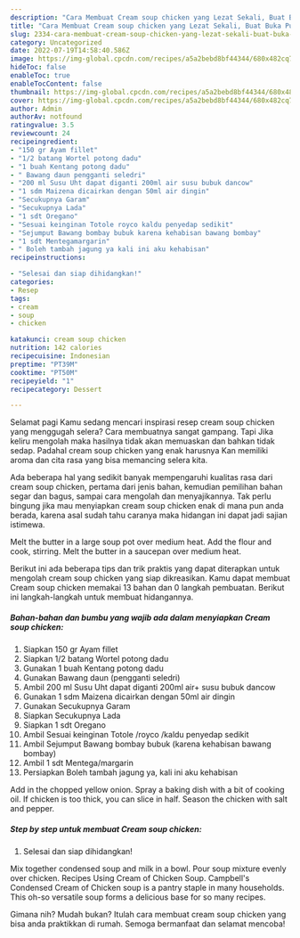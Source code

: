 ```yaml
---
description: "Cara Membuat Cream soup chicken yang Lezat Sekali, Buat Buka Puasa Enak Banget"
title: "Cara Membuat Cream soup chicken yang Lezat Sekali, Buat Buka Puasa Enak Banget"
slug: 2334-cara-membuat-cream-soup-chicken-yang-lezat-sekali-buat-buka-puasa-enak-banget
category: Uncategorized
date: 2022-07-19T14:58:40.586Z
image: https://img-global.cpcdn.com/recipes/a5a2bebd8bf44344/680x482cq70/cream-soup-chicken-foto-resep-utama.jpg
hideToc: false
enableToc: true
enableTocContent: false
thumbnail: https://img-global.cpcdn.com/recipes/a5a2bebd8bf44344/680x482cq70/cream-soup-chicken-foto-resep-utama.jpg
cover: https://img-global.cpcdn.com/recipes/a5a2bebd8bf44344/680x482cq70/cream-soup-chicken-foto-resep-utama.jpg
author: Admin
authorAv: notfound
ratingvalue: 3.5
reviewcount: 24
recipeingredient:
- "150 gr Ayam fillet"
- "1/2 batang Wortel potong dadu"
- "1 buah Kentang potong dadu"
- " Bawang daun pengganti seledri"
- "200 ml Susu Uht dapat diganti 200ml air susu bubuk dancow"
- "1 sdm Maizena dicairkan dengan 50ml air dingin"
- "Secukupnya Garam"
- "Secukupnya Lada"
- "1 sdt Oregano"
- "Sesuai keinginan Totole royco kaldu penyedap sedikit"
- "Sejumput Bawang bombay bubuk karena kehabisan bawang bombay"
- "1 sdt Mentegamargarin"
- " Boleh tambah jagung ya kali ini aku kehabisan"
recipeinstructions:

- "Selesai dan siap dihidangkan!"
categories:
- Resep
tags:
- cream
- soup
- chicken

katakunci: cream soup chicken 
nutrition: 142 calories
recipecuisine: Indonesian
preptime: "PT39M"
cooktime: "PT50M"
recipeyield: "1"
recipecategory: Dessert

---
```



Selamat pagi Kamu sedang mencari inspirasi resep cream soup chicken yang menggugah selera? Cara membuatnya sangat gampang. Tapi Jika keliru mengolah maka hasilnya tidak akan memuaskan dan bahkan tidak sedap. Padahal cream soup chicken yang enak harusnya Kan memiliki aroma dan cita rasa yang bisa memancing selera kita.


Ada beberapa hal yang sedikit banyak mempengaruhi kualitas rasa dari cream soup chicken, pertama dari jenis bahan, kemudian pemilihan bahan segar dan bagus, sampai cara mengolah dan menyajikannya. Tak perlu bingung jika mau menyiapkan cream soup chicken enak di mana pun anda berada, karena asal sudah tahu caranya maka hidangan ini dapat jadi sajian istimewa.

Melt the butter in a large soup pot over medium heat. Add the flour and cook, stirring. Melt the butter in a saucepan over medium heat.


Berikut ini ada beberapa tips dan trik praktis yang dapat diterapkan untuk mengolah cream soup chicken yang siap dikreasikan. Kamu dapat membuat Cream soup chicken memakai 13 bahan dan 0 langkah pembuatan. Berikut ini langkah-langkah untuk membuat hidangannya.

<!--inarticleads1-->

##### Bahan-bahan dan bumbu yang wajib ada dalam menyiapkan Cream soup chicken:

1. Siapkan 150 gr Ayam fillet
1. Siapkan 1/2 batang Wortel potong dadu
1. Gunakan 1 buah Kentang potong dadu
1. Gunakan  Bawang daun (pengganti seledri)
1. Ambil 200 ml Susu Uht dapat diganti 200ml air+ susu bubuk dancow
1. Gunakan 1 sdm Maizena dicairkan dengan 50ml air dingin
1. Gunakan Secukupnya Garam
1. Siapkan Secukupnya Lada
1. Siapkan 1 sdt Oregano
1. Ambil Sesuai keinginan Totole /royco /kaldu penyedap sedikit
1. Ambil Sejumput Bawang bombay bubuk (karena kehabisan bawang bombay)
1. Ambil 1 sdt Mentega/margarin
1. Persiapkan  Boleh tambah jagung ya, kali ini aku kehabisan


Add in the chopped yellow onion. Spray a baking dish with a bit of cooking oil. If chicken is too thick, you can slice in half. Season the chicken with salt and pepper. 

<!--inarticleads2-->

##### Step by step untuk membuat Cream soup chicken:


1. Selesai dan siap dihidangkan!

Mix together condensed soup and milk in a bowl. Pour soup mixture evenly over chicken. Recipes Using Cream of Chicken Soup. Campbell&#39;s Condensed Cream of Chicken soup is a pantry staple in many households. This oh-so versatile soup forms a delicious base for so many recipes. 

Gimana nih? Mudah bukan? Itulah cara membuat cream soup chicken yang bisa anda praktikkan di rumah. Semoga bermanfaat dan selamat mencoba!
